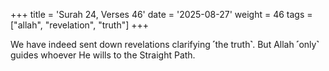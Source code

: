 +++
title = 'Surah 24, Verses 46'
date = '2025-08-27'
weight = 46
tags = ["allah", "revelation", "truth"]
+++

We have indeed sent down revelations clarifying ˹the truth˺. But Allah ˹only˺ guides whoever He wills to the Straight Path.